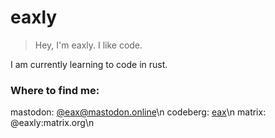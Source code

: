 # eaxly
> Hey, I'm eaxly. I like code.

I am currently learning to code in rust.

### Where to find me:
mastodon: <a rel="me" href="https://mastodon.online/@eax">@eax@mastodon.online</a>\n
codeberg: <a href="https://codeberg.org/eax">eax</a>\n
matrix:   @eaxly:matrix.org\n
